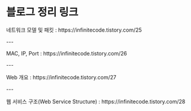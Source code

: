 # 블로그 정리 링크
<p>네트워크 모델 및 패킷 : https://infinitecode.tistory.com/25 </p>
---
<p>MAC, IP, Port : https://infinitecode.tistory.com/26</p>
---
<p>Web 개요 : https://infinitecode.tistory.com/27</p>
---
<p>웹 서비스 구조(Web Service Structure) : https://infinitecode.tistory.com/28</p>
